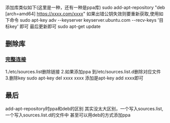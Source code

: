 添加库类似如下(这里是一种，还有一种是ppa库)
    sudo add-apt-repository "deb [arch=amd64] https://xxxx.com/xxxx"
如果出错公钥失效则要重新获取,使用如下命令
    sudo apt-key adv --keyserver keyserver.ubuntu.com --recv-keys '目标key' 即可
最后更新即可
    sudo apt-get update

## 删除库
### [完整连接](https://linux.cn/article-11115-1.html)
1./etc/sources.list删除链接
2.如果添加ppa 到/etc/sources.list.d删除对应文件
3.删除key
    sudo  apt-key del xxxx xxxx 
    添加是apt-key add xxxx即可

## 最后
add-apt-repository时ppa和deb的区别
其实没太大区别，一个写入sources.list,
一个写入sources.list.d的文件中
甚至可以用deb的方式添加ppa
